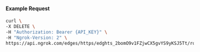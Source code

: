 <!-- Code generated for API Clients. DO NOT EDIT. -->

#### Example Request

```bash
curl \
-X DELETE \
-H "Authorization: Bearer {API_KEY}" \
-H "Ngrok-Version: 2" \
https://api.ngrok.com/edges/https/edghts_2bomO9v1FZjwCX5gvYS9yKSJ5Tt/routes/edghtsrt_2bomO61qudEcO7SD610vdB3a1Rn/ip_restriction
```
